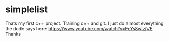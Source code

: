 # simplelist
Thats my first c++ project. Training c++ and git.
I just do almost everything the dude says here:
https://www.youtube.com/watch?v=FcYs8wtzjVE
Thanks
